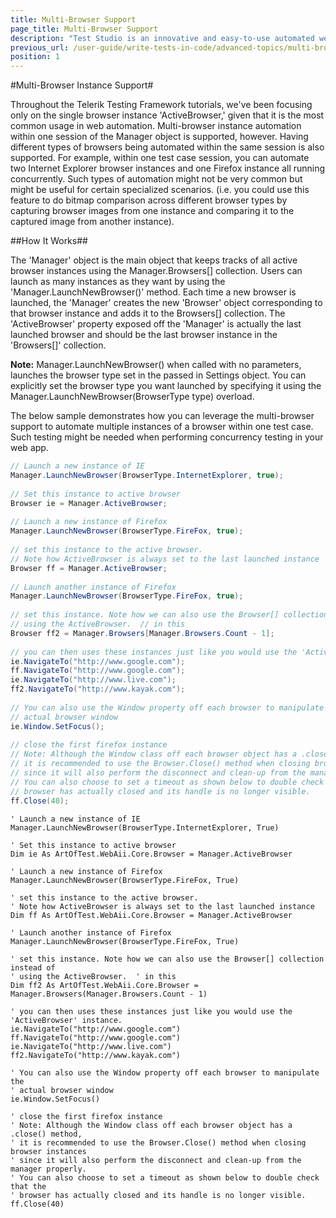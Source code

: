 ```yaml
---
title: Multi-Browser Support
page_title: Multi-Browser Support
description: "Test Studio is an innovative and easy-to-use automated web, WPF and load testing solution. Test Studio tests support essential technologies like ASP.NET AJAX, Silverlight, PHP and MVC. HTML5, Testing framework, functional testing, performance testing, load testing, exploratory testing, manual testing."
previous_url: /user-guide/write-tests-in-code/advanced-topics/multi-browser-instance-support.aspx, /user-guide/write-tests-in-code/advanced-topics/multi-browser-instance-support
position: 1
---
```

#Multi-Browser Instance Support#

Throughout the Telerik Testing Framework tutorials, we've been focusing only on the single browser instance 'ActiveBrowser,' given that it is the most common usage in web automation. Multi-browser instance automation within one session of the Manager object is supported, however. Having different types of browsers being automated within the same session is also supported. For example, within one test case session, you can automate two Internet Explorer browser instances and one Firefox instance all running concurrently. Such types of automation might not be very common but might be useful for certain specialized scenarios. (i.e. you could use this feature to do bitmap comparison across different browser types by capturing browser images from one instance and comparing it to the captured image from another instance).

##How It Works##

The 'Manager' object is the main object that keeps tracks of all active browser instances using the Manager.Browsers[] collection. Users can launch as many instances as they want by using the 'Manager.LaunchNewBrowser()' method. Each time a new browser is launched, the 'Manager' creates the new 'Browser' object corresponding to that browser instance and adds it to the Browsers[] collection. The 'ActiveBrowser' property exposed off the 'Manager' is actually the last launched browser and should be the last browser instance in the 'Browsers[]' collection.

**Note:** Manager.LaunchNewBrowser() when called with no parameters, launches the browser type set in the passed in Settings object. You can explicitly set the browser type you want launched by specifying it using the Manager.LaunchNewBrowser(BrowserType type) overload.
 
The below sample demonstrates how you can leverage the multi-browser support to automate multiple instances of a browser within one test case. Such testing might be needed when performing concurrency testing in your web app.

```C#
// Launch a new instance of IE
Manager.LaunchNewBrowser(BrowserType.InternetExplorer, true);
  
// Set this instance to active browser
Browser ie = Manager.ActiveBrowser;
  
// Launch a new instance of Firefox
Manager.LaunchNewBrowser(BrowserType.FireFox, true);
  
// set this instance to the active browser.
// Note how ActiveBrowser is always set to the last launched instance
Browser ff = Manager.ActiveBrowser;
  
// Launch another instance of Firefox
Manager.LaunchNewBrowser(BrowserType.FireFox, true);
   
// set this instance. Note how we can also use the Browser[] collection instead of
// using the ActiveBrowser.  // in this 
Browser ff2 = Manager.Browsers[Manager.Browsers.Count - 1];
  
// you can then uses these instances just like you would use the 'ActiveBrowser' instance.
ie.NavigateTo("http://www.google.com");
ff.NavigateTo("http://www.google.com");
ie.NavigateTo("http://www.live.com");
ff2.NavigateTo("http://www.kayak.com");
  
// You can also use the Window property off each browser to manipulate the
// actual browser window
ie.Window.SetFocus();
  
// close the first firefox instance
// Note: Although the Window class off each browser object has a .close() method,
// it is recommended to use the Browser.Close() method when closing browser instances
// since it will also perform the disconnect and clean-up from the manager properly.
// You can also choose to set a timeout as shown below to double check that the
// browser has actually closed and its handle is no longer visible.
ff.Close(40);
```
```VB
' Launch a new instance of IE
Manager.LaunchNewBrowser(BrowserType.InternetExplorer, True)
  
' Set this instance to active browser
Dim ie As ArtOfTest.WebAii.Core.Browser = Manager.ActiveBrowser
  
' Launch a new instance of Firefox
Manager.LaunchNewBrowser(BrowserType.FireFox, True)
   
' set this instance to the active browser.
' Note how ActiveBrowser is always set to the last launched instance
Dim ff As ArtOfTest.WebAii.Core.Browser = Manager.ActiveBrowser
  
' Launch another instance of Firefox
Manager.LaunchNewBrowser(BrowserType.FireFox, True)
  
' set this instance. Note how we can also use the Browser[] collection instead of
' using the ActiveBrowser.  ' in this 
Dim ff2 As ArtOfTest.WebAii.Core.Browser = Manager.Browsers(Manager.Browsers.Count - 1)
  
' you can then uses these instances just like you would use the 'ActiveBrowser' instance.
ie.NavigateTo("http://www.google.com")
ff.NavigateTo("http://www.google.com")
ie.NavigateTo("http://www.live.com")
ff2.NavigateTo("http://www.kayak.com")
  
' You can also use the Window property off each browser to manipulate the
' actual browser window
ie.Window.SetFocus()
  
' close the first firefox instance
' Note: Although the Window class off each browser object has a .close() method,
' it is recommended to use the Browser.Close() method when closing browser instances
' since it will also perform the disconnect and clean-up from the manager properly.
' You can also choose to set a timeout as shown below to double check that the
' browser has actually closed and its handle is no longer visible.
ff.Close(40)
```